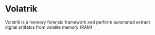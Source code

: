 # Volatrik
Volatrik is a memory forensic framework and perform automated extract digital artifatcs from volatile memory (RAM)
